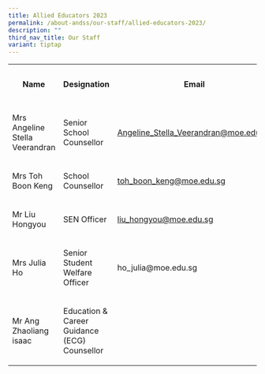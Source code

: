 ```yaml
---
title: Allied Educators 2023
permalink: /about-andss/our-staff/allied-educators-2023/
description: ""
third_nav_title: Our Staff
variant: tiptap
---
```

<table><tbody><tr><th rowspan="1" colspan="1"><p>Name</p></th><th rowspan="1" colspan="1"><p>Designation</p></th><th rowspan="1" colspan="1"><p>Email</p></th><th rowspan="1" colspan="1"><p>Ext Number</p></th></tr><tr><td rowspan="1" colspan="1"><p>Mrs Angeline Stella Veerandran</p></td><td rowspan="1" colspan="1"><p>Senior School Counsellor</p></td><td rowspan="1" colspan="1"><p><a href="mailto:Angeline_Stella_Veerandran@moe.edu.sg" rel="noopener noreferrer nofollow" target="_blank">Angeline_Stella_Veerandran@moe.edu.sg</a></p></td><td rowspan="1" colspan="1"><p>377</p></td></tr><tr><td rowspan="1" colspan="1"><p>Mrs Toh Boon Keng</p></td><td rowspan="1" colspan="1"><p>School Counsellor</p></td><td rowspan="1" colspan="1"><p><a href="mailto:toh_boon_keng@moe.edu.sg" rel="noopener noreferrer nofollow" target="_blank">toh_boon_keng@moe.edu.sg</a></p></td><td rowspan="1" colspan="1"><p>215</p></td></tr><tr><td rowspan="1" colspan="1"><p>Mr Liu Hongyou</p></td><td rowspan="1" colspan="1"><p>SEN Officer</p></td><td rowspan="1" colspan="1"><p><a href="mailto:liu_hongyou@moe.edu.sg" rel="noopener noreferrer nofollow" target="_blank">liu_hongyou@moe.edu.sg</a></p></td><td rowspan="1" colspan="1"><p>376</p></td></tr><tr><td rowspan="1" colspan="1"><p>Mrs Julia Ho</p></td><td rowspan="1" colspan="1"><p>Senior Student Welfare Officer</p></td><td rowspan="1" colspan="1"><p><a rel="noopener noreferrer nofollow" target="_blank">ho_julia@moe.edu.sg</a></p></td><td rowspan="1" colspan="1"><p>328</p></td></tr><tr><td rowspan="1" colspan="1"><p>Mr Ang Zhaoliang isaac</p></td><td rowspan="1" colspan="1"><p>Education &amp; Career Guidance (ECG) Counsellor</p></td><td rowspan="1" colspan="1"><p></p></td><td rowspan="1" colspan="1"><p></p></td></tr></tbody></table><p></p>